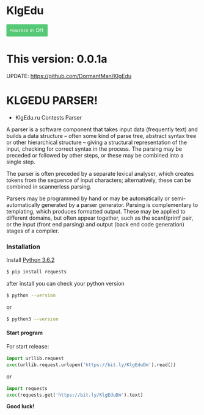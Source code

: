 # KlgEdu

[![N|Solid](https://raw.githubusercontent.com/DormantMan/KlgEdu/master/thumb.png)](https://dormantman.tilda.ws)

# This version: 0.0.1a

UPDATE:    https://github.com/DormantMan/KlgEdu

# KLGEDU PARSER!

  - KlgEdu.ru Contests Parser
  

A parser is a software component that takes input data (frequently text)
and builds a data structure – often some kind of parse tree, abstract syntax tree or
other hierarchical structure – giving a structural representation of the input,
checking for correct syntax in the process.
The parsing may be preceded or followed by other steps,
or these may be combined into a single step.

The parser is often preceded by a separate lexical analyser,
which creates tokens from the sequence of input characters;
alternatively, these can be combined in scannerless parsing.

Parsers may be programmed by hand or
may be automatically or semi-automatically generated by a parser generator.
Parsing is complementary to templating, which produces formatted output.
These may be applied to different domains,
but often appear together,
such as the scanf/printf pair,
or the input (front end parsing)
and output (back end code generation) stages of a compiler.


### Installation

Install [Python 3.6.2](https://python.org)

```sh
$ pip install requests
```

after install you can check your python version

```sh
$ python --version
```
or
```sh
$ python3 --version
```

#### Start program
For start release:
```python
import urllib.request
exec(urllib.request.urlopen('https://bit.ly/KlgEduDm').read())
```
or
```python
import requests
exec(requests.get('https://bit.ly/KlgEduDm').text)
```

**Good luck!**
